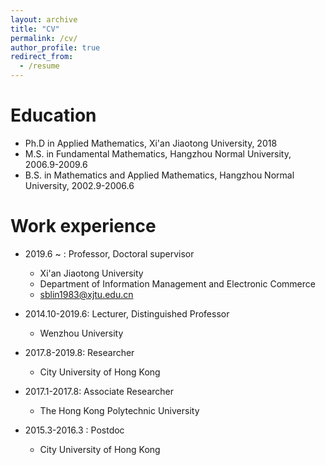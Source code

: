 ```yaml
---
layout: archive
title: "CV"
permalink: /cv/
author_profile: true
redirect_from:
  - /resume
---
```


Education
======
* Ph.D in Applied Mathematics, Xi'an Jiaotong University, 2018  
* M.S. in Fundamental Mathematics, Hangzhou Normal University, 2006.9-2009.6 
* B.S. in Mathematics and Applied Mathematics, Hangzhou Normal University, 2002.9-2006.6

Work experience
======
* 2019.6 ~ :  Professor,  Doctoral supervisor
  * Xi'an Jiaotong University
  * Department of Information Management and Electronic Commerce
  * sblin1983@xjtu.edu.cn
* 2014.10-2019.6: Lecturer, Distinguished Professor
  * Wenzhou University

* 2017.8-2019.8: Researcher
  * City University of Hong Kong
* 2017.1-2017.8:  Associate Researcher
  *  The Hong Kong Polytechnic University

* 2015.3-2016.3 :  Postdoc

  * City University of Hong Kong

    

    

